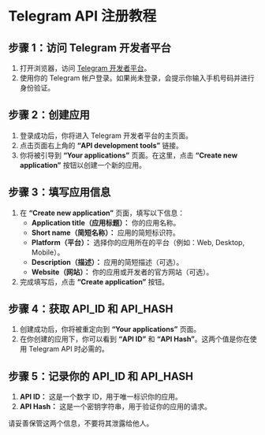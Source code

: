 # Telegram API 注册教程

## 步骤 1：访问 Telegram 开发者平台

1. 打开浏览器，访问 [Telegram 开发者平台](https://my.telegram.org)。
2. 使用你的 Telegram 帐户登录。如果尚未登录，会提示你输入手机号码并进行身份验证。

## 步骤 2：创建应用

1. 登录成功后，你将进入 Telegram 开发者平台的主页面。
2. 点击页面右上角的 **“API development tools”** 链接。
3. 你将被引导到 **“Your applications”** 页面。在这里，点击 **“Create new application”** 按钮以创建一个新的应用。

## 步骤 3：填写应用信息

1. 在 **“Create new application”** 页面，填写以下信息：
   - **Application title（应用标题）：** 你的应用名称。
   - **Short name（简短名称）：** 应用的简短标识符。
   - **Platform（平台）：** 选择你的应用所在的平台（例如：Web, Desktop, Mobile）。
   - **Description（描述）：** 应用的简短描述（可选）。
   - **Website（网站）：** 你的应用或开发者的官方网站（可选）。
2. 完成填写后，点击 **“Create application”** 按钮。

## 步骤 4：获取 API_ID 和 API_HASH

1. 创建成功后，你将被重定向到 **“Your applications”** 页面。
2. 在你创建的应用下，你可以看到 **“API ID”** 和 **“API Hash”**。这两个值是你在使用 Telegram API 时必需的。

## 步骤 5：记录你的 API_ID 和 API_HASH

1. **API ID：** 这是一个数字 ID，用于唯一标识你的应用。
2. **API Hash：** 这是一个密钥字符串，用于验证你的应用的请求。

请妥善保管这两个信息，不要将其泄露给他人。

